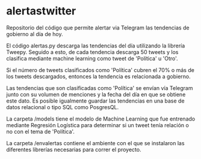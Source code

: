 # alertastwitter
Repositorio del código que permite alertar via Telegram las tendencias de gobierno al día de hoy.

El código alertas.py descarga las tendencias del día utilizando la librería Tweepy. Seguido a esto, de cada tendencia descarga 50 tweets y los clasifica mediante machine learning como tweet de 'Política' u 'Otro'.

Si el número de tweets clasificados como 'Política' cubren el 70% o más de los tweets descargados, entonces la tendencia es relacionada a gobierno.

Las tendencias que son clasificadas como 'Política' se envían vía Telegram junto con su volumen de menciones y la fecha del día en que se obtiene este dato. Es posible igualmente guardar las tendencias en una base de datos relacional o tipo SQL como PosgresQL.

La carpeta /models tiene el modelo de Machine Learning que fue entrenado mediante Regresión Logística para determinar si un tweet tenía relación o no con el tema de 'Política'.

La carpeta /envalertas contiene el ambiente con el que se instalaron las diferentes librerías necesarias para correr el proyecto.
